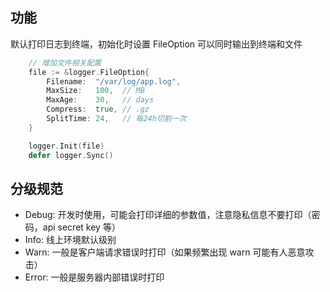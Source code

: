 ## 功能

默认打印日志到终端，初始化时设置 FileOption 可以同时输出到终端和文件

```go
	// 增加文件相关配置
	file := &logger.FileOption{
		Filename:  "/var/log/app.log",
		MaxSize:   100,  // MB
		MaxAge:    30,   // days
		Compress:  true, // .gz
		SplitTime: 24,   // 每24h切割一次
	}

	logger.Init(file)
	defer logger.Sync()
```

## 分级规范

- Debug: 开发时使用，可能会打印详细的参数值，注意隐私信息不要打印（密码，api secret key 等）
- Info: 线上环境默认级别
- Warn: 一般是客户端请求错误时打印（如果频繁出现 warn 可能有人恶意攻击）
- Error: 一般是服务器内部错误时打印
